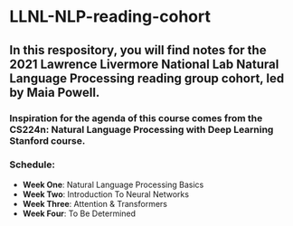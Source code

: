# LLNL-NLP-reading-cohort
## In this respository, you will find notes for the __2021 Lawrence Livermore National Lab Natural Language Processing reading group__ cohort, led by Maia Powell.
### Inspiration for the agenda of this course comes from the  CS224n: Natural Language Processing with Deep Learning Stanford course.

### Schedule:
- __Week One__: Natural Language Processing Basics
- __Week Two__: Introduction To Neural Networks
- __Week Three__: Attention & Transformers
- __Week Four__: To Be Determined
